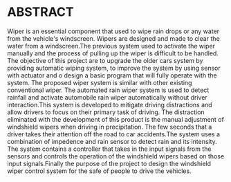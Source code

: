 # ABSTRACT
Wiper is an essential component that used to wipe rain drops or any water from the vehicle's windscreen. Wipers are designed and made to clear the water from a windscreen.The previous system used to activate the wiper manually and the process of pulling up the wiper is difficult to be handled. The objective of this project are to upgrade the older cars system by providing automatic wiping system, to improve the system by using sensor with actuator and o design a basic program that will fully operate with the system. The proposed wiper system is similar with other existing conventional wiper. The automated rain wiper system is used to detect rainfall and activate automobile rain wiper automatically without driver interaction.This system is developed to mitigate driving distractions and allow drivers to focus on their primary task of driving. The distraction eliminated with the development of this product is the manual adjustment of windshield wipers when driving in precipitation. The few seconds that a driver takes their attention off the road to car accidents.The system uses a combination of impedence and rain sensor to detect rain and its intensity. The system contains a controller that takes in the input signals from the sensors and controls the operation of the windshield wipers based on those input signals.Finally the purpose of the project to design the windshield wiper control system for the safe of people to drive the vehicles.
